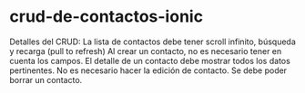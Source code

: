 # crud-de-contactos-ionic
Detalles del CRUD: La lista de contactos debe tener scroll infinito, búsqueda y recarga (pull to refresh) Al crear un contacto, no es necesario tener en cuenta los campos. El detalle de un contacto debe mostrar todos los datos pertinentes. No es necesario hacer la edición de contacto. Se debe poder borrar un contacto.
